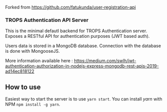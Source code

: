 Forked from https://github.com/fatukunda/user-registration-api

### TROPS Authentication API Server

This is the minimal defautl backend for TROPS Authentication server.
Exposes a RESTful API for authentication purposes (JWT based auth).

Users data is stored in a MongoDB database. 
Connection with the database is done with MongooseJS.

More information available here : https://medium.com/swlh/jwt-authentication-authorization-in-nodejs-express-mongodb-rest-apis-2019-ad14ec818122


## How to use

Easiest way to start the server is to use `yarn start`. You can install *yarn* with NPM `npm install -g yarn`.
